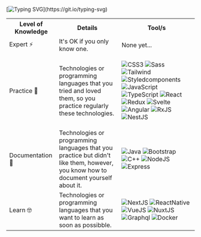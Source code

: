 [![Typing SVG](https://readme-typing-svg.herokuapp.com?center=true&vCenter=true&width=515&lines=sout(%22Hello%2C+there+!%22);%3Ch1%3E+I'm+%7B%7B+Juan+David+%7D%7D+%3C%2Fh1%3E;%3Cprofession%3E+%7B%60%24%7B+student+%7D%60%7D+%3C%2Fprofession%3E)](https://git.io/typing-svg)
  <table style="width:100%">
    <tr>
      <th>Level of Knowledge</th>
      <th>Details</th>
      <th>Tool/s</th>
    </tr>
    <tr>
      <td>Expert ⚡</td>
      <td>It's OK if you only know one.</td>
      <td>
        None yet...
      </td>
    </tr>
    <tr>
      <td>Practice 🧠</td>
      <td>Technologies or programming languages that you tried and loved them, so you practice regularly these technologies.</td>
      <td>
        <p>
          <img alt="CSS3" src="https://img.shields.io/badge/css3-%231572B6.svg?style=for-the-badge&logo=css3&logoColor=white"/>
          <img alt="Sass" src="https://img.shields.io/badge/SASS-hotpink.svg?style=for-the-badge&logo=SASS&logoColor=white"/>
          <img alt="Tailwind" src="https://img.shields.io/badge/tailwindcss-%2338B2AC.svg?style=for-the-badge&logo=tailwind-css&logoColor=white"/>
          <img alt="Styledcomponents" src="https://img.shields.io/badge/styled--components-DB7093?style=for-the-badge&logo=styled-components&logoColor=white"/>
          <img alt="JavaScript" src="https://img.shields.io/badge/javascript-%23323330.svg?style=for-the-badge&logo=javascript&logoColor=%23F7DF1E"/>
          <img alt="TypeScript" src="https://img.shields.io/badge/typescript-%23007ACC.svg?style=for-the-badge&logo=typescript&logoColor=white"/>
          <img alt="React" src="https://img.shields.io/badge/react-%2320232a.svg?style=for-the-badge&logo=react&logoColor=%2361DAFB"/>
          <img alt="Redux" src="https://img.shields.io/badge/redux-%23593d88.svg?style=for-the-badge&logo=redux&logoColor=white"/>   
          <img alt="Svelte" src="https://img.shields.io/badge/svelte-%23f1413d.svg?style=for-the-badge&logo=svelte&logoColor=white" />
          <img alt="Angular" src="https://img.shields.io/badge/angular-%23DD0031.svg?style=for-the-badge&logo=angular&logoColor=white"/>
          <img alt="RxJS" src="https://img.shields.io/badge/rxjs-%23B7178C.svg?style=for-the-badge&logo=reactivex&logoColor=white" />
          <img alt="NestJS" src="https://img.shields.io/badge/nestjs-%23E0234E.svg?style=for-the-badge&logo=nestjs&logoColor=white" />                    
        </p>
      </td>
    </tr>
    <tr>
      <td>Documentation 🥱</td>
      <td>Technologies or programming languages that you practice but didn't like them, however, you know how to document yourself about it.</td>
      <td>
        <p>
          <img alt="Java" src="https://img.shields.io/badge/java-%23ED8B00.svg?style=for-the-badge&logo=java&logoColor=white"/>
          <img alt="Bootstrap" src="https://img.shields.io/badge/bootstrap-%23563D7C.svg?style=for-the-badge&logo=bootstrap&logoColor=white" />
          <img alt="C++" src="https://img.shields.io/badge/c++-%2300599C.svg?style=for-the-badge&logo=c%2B%2B&logoColor=white" />
          <img alt="NodeJS"
            src="https://img.shields.io/badge/node.js%20-%2343853D.svg?&style=for-the-badge&logo=node.js&logoColor=white" />
          <img alt="Express"
            src="https://img.shields.io/badge/express.js-%23404d59.svg?style=for-the-badge&logo=express&logoColor=%2361DAFB" />
        <p>
      </td>
    </tr>
    <tr>
      <td>Learn 🤓</td>
      <td>Technologies or programming languages that you want to learn as soon as possibble.</td>
      <td>
        <p>
          <img alt="NextJS"
            src="https://img.shields.io/badge/Next-black?style=for-the-badge&logo=next.js&logoColor=white)" />
          <img alt="ReactNative"
            src="https://img.shields.io/badge/react_native-%2320232a.svg?style=for-the-badge&logo=react&logoColor=%2361DAFB" />
          <img alt="VueJS"
            src="https://img.shields.io/badge/vuejs-%2335495e.svg?style=for-the-badge&logo=vuedotjs&logoColor=%234FC08D)" />
          <img alt="NuxtJS"
            src="https://img.shields.io/badge/Nuxt-black?style=for-the-badge&logo=nuxt.js&logoColor=white" />
          <img alt="Graphql"
            src="https://img.shields.io/badge/-GraphQL-E10098?style=for-the-badge&logo=graphql" />
          <img alt="Docker"
            src="https://img.shields.io/badge/docker-%230db7ed.svg?style=for-the-badge&logo=docker&logoColor=white" />
        </p>
      </td>
    </tr>
